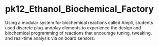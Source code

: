 # pk12_Ethanol_Biochemical_Factory
Using a modular system for biochemical reactions called Ampli, students used discrete plug-andplay elements to experience the design and biochemical programming of reactions that encourage tuning, tweaking, and real-time analysis via on board sensors.
